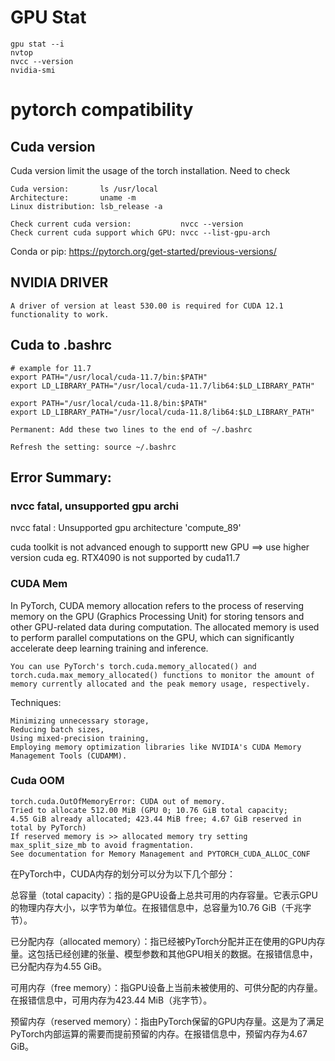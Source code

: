 # GPU Stat

    gpu stat --i
    nvtop
    nvcc --version
    nvidia-smi


# pytorch compatibility

## Cuda version

Cuda version limit the usage of the torch installation. Need to check

    Cuda version:       ls /usr/local
    Architecture:       uname -m
    Linux distribution: lsb_release -a

    Check current cuda version:           nvcc --version
    Check current cuda support which GPU: nvcc --list-gpu-arch



Conda  or  pip: https://pytorch.org/get-started/previous-versions/

## NVIDIA DRIVER
    A driver of version at least 530.00 is required for CUDA 12.1 functionality to work.    

## Cuda to .bashrc

    # example for 11.7
    export PATH="/usr/local/cuda-11.7/bin:$PATH"
    export LD_LIBRARY_PATH="/usr/local/cuda-11.7/lib64:$LD_LIBRARY_PATH"  
    
    export PATH="/usr/local/cuda-11.8/bin:$PATH"
    export LD_LIBRARY_PATH="/usr/local/cuda-11.8/lib64:$LD_LIBRARY_PATH"  
    
    Permanent: Add these two lines to the end of ~/.bashrc
    
    Refresh the setting: source ~/.bashrc

## Error Summary:
### nvcc fatal, unsupported gpu archi

nvcc fatal   : Unsupported gpu architecture 'compute_89'

cuda toolkit is not advanced enough to supportt new GPU ==> use higher version cuda
eg. RTX4090 is not supported by cuda11.7

### CUDA Mem

In PyTorch, CUDA memory allocation refers to the process of reserving memory on the GPU (Graphics Processing Unit) for storing tensors and other GPU-related data during computation. The allocated memory is used to perform parallel computations on the GPU, which can significantly accelerate deep learning training and inference.


    You can use PyTorch's torch.cuda.memory_allocated() and torch.cuda.max_memory_allocated() functions to monitor the amount of memory currently allocated and the peak memory usage, respectively.

Techniques:

    Minimizing unnecessary storage,
    Reducing batch sizes,
    Using mixed-precision training,
    Employing memory optimization libraries like NVIDIA's CUDA Memory Management Tools (CUDAMM).

### Cuda OOM

    torch.cuda.OutOfMemoryError: CUDA out of memory.
    Tried to allocate 512.00 MiB (GPU 0; 10.76 GiB total capacity;
    4.55 GiB already allocated; 423.44 MiB free; 4.67 GiB reserved in total by PyTorch)
    If reserved memory is >> allocated memory try setting max_split_size_mb to avoid fragmentation.
    See documentation for Memory Management and PYTORCH_CUDA_ALLOC_CONF


在PyTorch中，CUDA内存的划分可以分为以下几个部分：

总容量（total capacity）：指的是GPU设备上总共可用的内存容量。它表示GPU的物理内存大小，以字节为单位。在报错信息中，总容量为10.76 GiB（千兆字节）。

已分配内存（allocated memory）：指已经被PyTorch分配并正在使用的GPU内存量。这包括已经创建的张量、模型参数和其他GPU相关的数据。在报错信息中，已分配内存为4.55 GiB。

可用内存（free memory）：指GPU设备上当前未被使用的、可供分配的内存量。在报错信息中，可用内存为423.44 MiB（兆字节）。

预留内存（reserved memory）：指由PyTorch保留的GPU内存量。这是为了满足PyTorch内部运算的需要而提前预留的内存。在报错信息中，预留内存为4.67 GiB。
